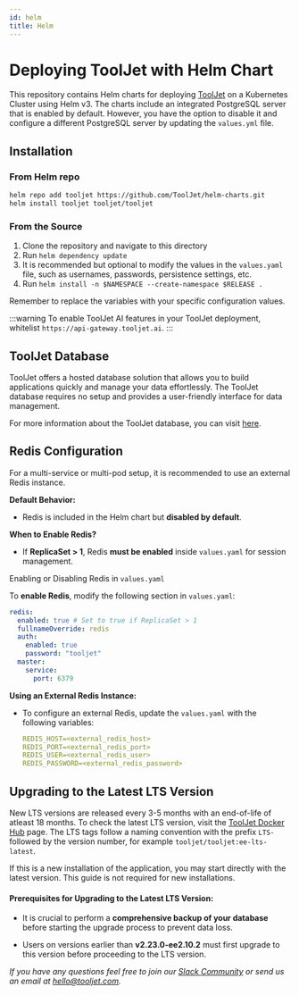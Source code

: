 ```yaml
---
id: helm
title: Helm
---
```


# Deploying ToolJet with Helm Chart

This repository contains Helm charts for deploying [ToolJet](https://github.com/ToolJet/helm-charts) on a Kubernetes Cluster using Helm v3. The charts include an integrated PostgreSQL server that is enabled by default. However, you have the option to disable it and configure a different PostgreSQL server by updating the `values.yml` file.

## Installation

### From Helm repo

```bash
helm repo add tooljet https://github.com/ToolJet/helm-charts.git
helm install tooljet tooljet/tooljet
```

### From the Source

1. Clone the repository and navigate to this directory
2. Run `helm dependency update`
3. It is recommended but optional to modify the values in the `values.yaml` file, such as usernames, passwords, persistence settings, etc.
4. Run `helm install -n $NAMESPACE --create-namespace $RELEASE .`

Remember to replace the variables with your specific configuration values.

:::warning
To enable ToolJet AI features in your ToolJet deployment, whitelist `https://api-gateway.tooljet.ai`.
:::

## ToolJet Database

ToolJet offers a hosted database solution that allows you to build applications quickly and manage your data effortlessly. The ToolJet database requires no setup and provides a user-friendly interface for data management.

For more information about the ToolJet database, you can visit [here](/docs/tooljet-db/tooljet-database).

## Redis Configuration

For a multi-service or multi-pod setup, it is recommended to use an external Redis instance.

**Default Behavior:**

- Redis is included in the Helm chart but **disabled by default**.

**When to Enable Redis?**

- If **ReplicaSet > 1**, Redis **must be enabled** inside `values.yaml` for session management.

Enabling or Disabling Redis in `values.yaml`

To **enable Redis**, modify the following section in `values.yaml`:

```yaml
redis:
  enabled: true # Set to true if ReplicaSet > 1
  fullnameOverride: redis
  auth:
    enabled: true
    password: "tooljet"
  master:
    service:
      port: 6379
```

**Using an External Redis Instance:**

- To configure an external Redis, update the `values.yaml` with the following variables:

  ```yaml
  REDIS_HOST=<external_redis_host>
  REDIS_PORT=<external_redis_port>
  REDIS_USER=<external_redis_user>
  REDIS_PASSWORD=<external_redis_password>
  ```

## Upgrading to the Latest LTS Version

New LTS versions are released every 3-5 months with an end-of-life of atleast 18 months. To check the latest LTS version, visit the [ToolJet Docker Hub](https://hub.docker.com/r/tooljet/tooljet/tags) page. The LTS tags follow a naming convention with the prefix `LTS-` followed by the version number, for example `tooljet/tooljet:ee-lts-latest`.

If this is a new installation of the application, you may start directly with the latest version. This guide is not required for new installations.

#### Prerequisites for Upgrading to the Latest LTS Version:

- It is crucial to perform a **comprehensive backup of your database** before starting the upgrade process to prevent data loss.

- Users on versions earlier than **v2.23.0-ee2.10.2** must first upgrade to this version before proceeding to the LTS version.

_If you have any questions feel free to join our [Slack Community](/docs/slack) or send us an email at hello@tooljet.com._
